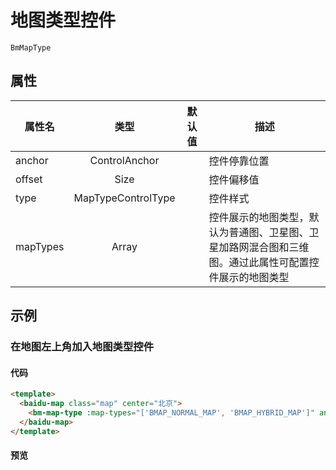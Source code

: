 # 地图类型控件

`BmMapType`

## 属性

|属性名|类型|默认值|描述|
|------|:---:|:---:|----|
|anchor|ControlAnchor||控件停靠位置|
|offset|Size||控件偏移值|
|type|MapTypeControlType||控件样式|
|mapTypes|Array||控件展示的地图类型，默认为普通图、卫星图、卫星加路网混合图和三维图。通过此属性可配置控件展示的地图类型|

## 示例

### 在地图左上角加入地图类型控件

#### 代码

```html
<template>
  <baidu-map class="map" center="北京">
    <bm-map-type :map-types="['BMAP_NORMAL_MAP', 'BMAP_HYBRID_MAP']" anchor="BMAP_ANCHOR_TOP_LEFT"></bm-map-type>
  </baidu-map>
</template>
```

#### 预览

<doc-preview>
  <baidu-map class="map" center="北京">
    <bm-map-type :map-types="['BMAP_NORMAL_MAP', 'BMAP_HYBRID_MAP']" anchor="BMAP_ANCHOR_TOP_LEFT"></bm-map-type>
  </baidu-map>
</doc-preview>

